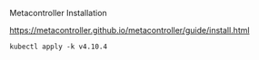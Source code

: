 Metacontroller Installation

https://metacontroller.github.io/metacontroller/guide/install.html

`kubectl apply -k v4.10.4`